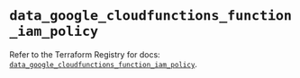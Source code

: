 # `data_google_cloudfunctions_function_iam_policy`

Refer to the Terraform Registry for docs: [`data_google_cloudfunctions_function_iam_policy`](https://registry.terraform.io/providers/hashicorp/google/5.28.0/docs/data-sources/cloudfunctions_function_iam_policy).
